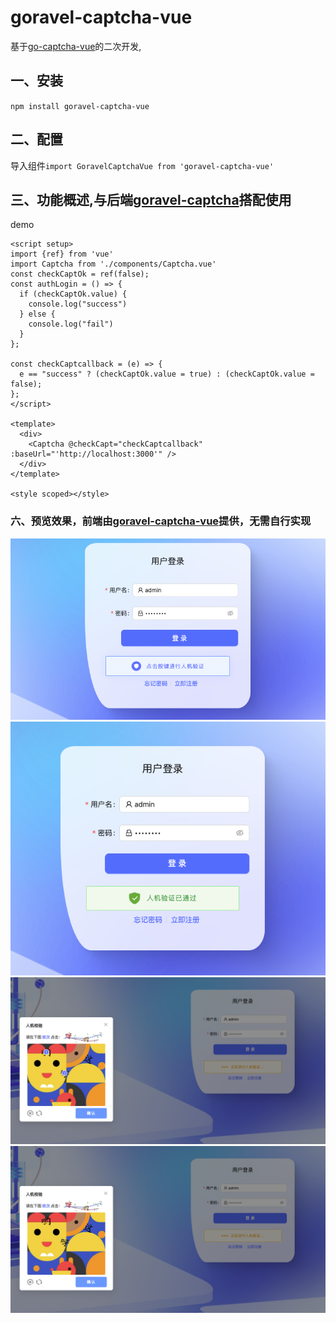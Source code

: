 # goravel-captcha-vue
基于[go-captcha-vue](https://github.com/wenlng/go-captcha-vue)的二次开发,

## 一、安装
`npm install goravel-captcha-vue`
## 二、配置
导入组件`import GoravelCaptchaVue from 'goravel-captcha-vue'`

## 三、功能概述,与后端[goravel-captcha](https://github.com/hulutech-web/goravel-captcha)搭配使用
demo
```
<script setup>
import {ref} from 'vue'
import Captcha from './components/Captcha.vue'
const checkCaptOk = ref(false);
const authLogin = () => {
  if (checkCaptOk.value) {
    console.log("success")
  } else {
    console.log("fail")
  }
};

const checkCaptcallback = (e) => {
  e == "success" ? (checkCaptOk.value = true) : (checkCaptOk.value = false);
};
</script>

<template>
  <div>
    <Captcha @checkCapt="checkCaptcallback" :baseUrl="'http://localhost:3000'" />
  </div>
</template>

<style scoped></style>

```
### 六、预览效果，前端由[goravel-captcha-vue](https://github.com/wenlng/go-captcha-vue)提供，无需自行实现
![image](https://github.com/hulutech-web/goravel-captcha-vue/blob/master/images/default.png?raw=true)
![image](https://github.com/hulutech-web/goravel-captcha-vue/blob/master/images/success.png?raw=true)
![image](https://github.com/hulutech-web/goravel-captcha-vue/blob/master/images/validated.png?raw=true)
![image](https://github.com/hulutech-web/goravel-captcha-vue/blob/master/images/validating.png?raw=true)
